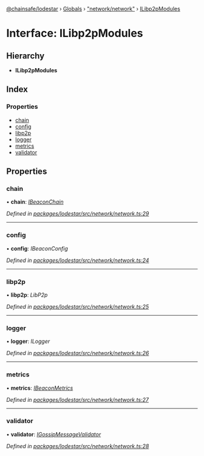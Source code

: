 [@chainsafe/lodestar](../README.md) › [Globals](../globals.md) › ["network/network"](../modules/_network_network_.md) › [ILibp2pModules](_network_network_.ilibp2pmodules.md)

# Interface: ILibp2pModules

## Hierarchy

* **ILibp2pModules**

## Index

### Properties

* [chain](_network_network_.ilibp2pmodules.md#chain)
* [config](_network_network_.ilibp2pmodules.md#config)
* [libp2p](_network_network_.ilibp2pmodules.md#libp2p)
* [logger](_network_network_.ilibp2pmodules.md#logger)
* [metrics](_network_network_.ilibp2pmodules.md#metrics)
* [validator](_network_network_.ilibp2pmodules.md#validator)

## Properties

###  chain

• **chain**: *[IBeaconChain](_chain_interface_.ibeaconchain.md)*

*Defined in [packages/lodestar/src/network/network.ts:29](https://github.com/ChainSafe/lodestar/blob/b76b72d03/packages/lodestar/src/network/network.ts#L29)*

___

###  config

• **config**: *IBeaconConfig*

*Defined in [packages/lodestar/src/network/network.ts:24](https://github.com/ChainSafe/lodestar/blob/b76b72d03/packages/lodestar/src/network/network.ts#L24)*

___

###  libp2p

• **libp2p**: *LibP2p*

*Defined in [packages/lodestar/src/network/network.ts:25](https://github.com/ChainSafe/lodestar/blob/b76b72d03/packages/lodestar/src/network/network.ts#L25)*

___

###  logger

• **logger**: *ILogger*

*Defined in [packages/lodestar/src/network/network.ts:26](https://github.com/ChainSafe/lodestar/blob/b76b72d03/packages/lodestar/src/network/network.ts#L26)*

___

###  metrics

• **metrics**: *[IBeaconMetrics](_metrics_interface_.ibeaconmetrics.md)*

*Defined in [packages/lodestar/src/network/network.ts:27](https://github.com/ChainSafe/lodestar/blob/b76b72d03/packages/lodestar/src/network/network.ts#L27)*

___

###  validator

• **validator**: *[IGossipMessageValidator](_network_gossip_interface_.igossipmessagevalidator.md)*

*Defined in [packages/lodestar/src/network/network.ts:28](https://github.com/ChainSafe/lodestar/blob/b76b72d03/packages/lodestar/src/network/network.ts#L28)*
